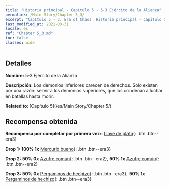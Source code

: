 ```yaml
---
title: "Historia principal - Capítulo 5 - 5-3 Ejército de la Alianza"
permalink: /Main Story/Chapter 5_3/
excerpt: "Capítulo 5 - 3. Era of Chaos  Historia principal - Capítulo 5_3. 5-3 Ejército de la Alianza"
last_modified_at: 2021-03-31
locale: es
ref: "Chapter 5_3.md"
toc: false
classes: wide
---
```


## Detalles

 **Nombre:** 5-3 Ejército de la Alianza

 **Descripción:** Los demonios inferiores carecen de derechos. Solo existen por una razón: servir a los demonios superiores, que los condenan a luchar en batallas hasta morir.

 **Related to:** [Capítulo 5](/es/Main Story/Chapter 5/)

## Recompensa obtenida

 **Recompensa por completar por primera vez::** [Llave de plata](/es/Items/con_693/){: .btn .btn--era3}

 **Drop 1:** **100% 1x** [Mercurio bueno](/es/Items/mat_14/){: .btn .btn--era3}

 **Drop 2:** **50% 0x** [Azufre común](/es/Items/mat_9/){: .btn .btn--era2}, **50% 1x** [Azufre común](/es/Items/mat_9/){: .btn .btn--era2}

 **Drop 3:** **50% 0x** [Pergaminos de hechizo](/es/Items/con_694/){: .btn .btn--era3}, **50% 1x** [Pergaminos de hechizo](/es/Items/con_694/){: .btn .btn--era3}

